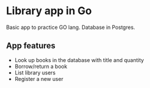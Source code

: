 # Library app in Go

Basic app to practice GO lang. Database in Postgres.
## App features
- Look up books in the database with title and quantity
- Borrow/return a book
- List library users
- Register a new user
